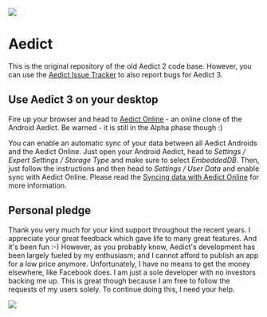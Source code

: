 <a href="https://www.patreon.com/bePatron?u=2914375"><img src="http://www.aedict.eu/patreon.png"/></a>

# Aedict

This is the original repository of the old Aedict 2 code base. However,
you can use the [Aedict Issue Tracker](https://github.com/mvysny/aedict/issues) to also report bugs for Aedict 3.

## Use Aedict 3 on your desktop

Fire up your browser and head to [Aedict Online](https://www.aedict-online.eu) - an online clone of the Android Aedict. Be warned - it is still in the Alpha phase though :) 

You can enable an automatic sync of your data between all Aedict Androids and the Aedict Online. Just open your Android Aedict, head to *Settings / Expert Settings / Storage Type* and make sure to select *EmbeddedDB*. Then, just follow the instructions and then head to *Settings / User Data* and enable sync with Aedict Online. Please read the [Syncing data with Aedict Online](https://www.patreon.com/posts/its-done-and-out-7893290) for more information.

## Personal pledge

Thank you very much for your kind support throughout the recent years. I appreciate your great feedback which gave life to many great features. And it's been fun :-)
However, as you probably know, Aedict's development has been largely fueled by my enthusiasm; and I cannot afford to publish an app for a low price anymore. Unfortunately, I have no means to get the money elsewhere, like Facebook does. I am just a sole developer with no investors backing me up. This is great though because I am free to follow the requests of my users solely. To continue doing this, I need your help.

<a href="https://www.patreon.com/bePatron?u=2914375"><img src="http://www.aedict.eu/patreon.png"/></a>
